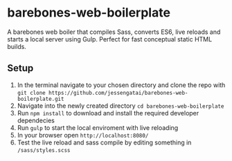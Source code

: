 # barebones-web-boilerplate
A barebones web boiler that compiles Sass, converts ES6, live reloads and starts a local server using Gulp. Perfect for fast conceptual static HTML builds.

## Setup
1. In the terminal navigate to your chosen directory and clone the repo with `git clone https://github.com/jessengatai/barebones-web-boilerplate.git`
2. Navigate into the newly created directory `cd barebones-web-boilerplate`
3. Run `npm install` to download and install the required developer dependecies
4. Run `gulp` to start the local enviroment with live reloading
5. In your browser open `http://localhost:8080/`
6. Test the live reload and sass compile by editing something in `/sass/styles.scss`
